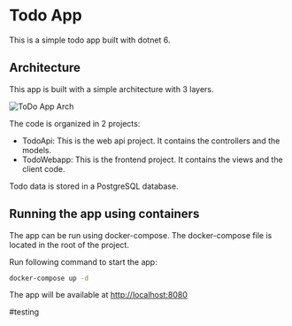# Todo App

This is a simple todo app built with dotnet 6.

## Architecture

This app is built with a simple architecture with 3 layers.

![ToDo App Arch](docs/image01.png "ToDo App Arch")

The code is organized in 2 projects:

- TodoApi: This is the web api project. It contains the controllers and the models.
- TodoWebapp: This is the frontend project. It contains the views and the client code.

Todo data is stored in a PostgreSQL database.

## Running the app using containers

The app can be run using docker-compose. The docker-compose file is located in the root of the project.

Run following command to start the app:

```bash
docker-compose up -d
```

The app will be available at <http://localhost:8080>

#testing
